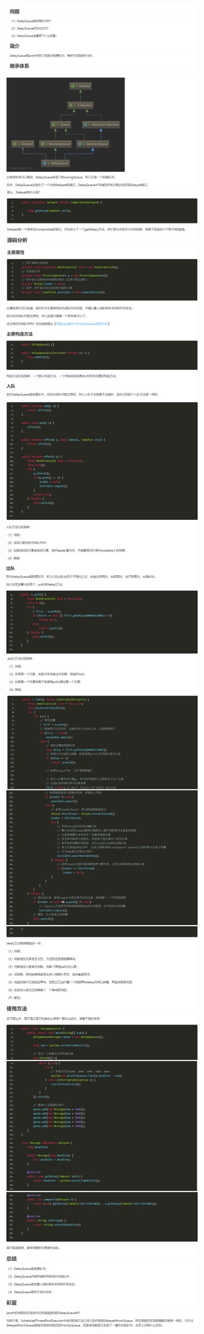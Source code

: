 ![](./image/2-1.png)
![](./image/2-2.png)
![](./image/2-3.png)
![](./image/2-4.png)
![](./image/2-5.png)
![](./image/2-6.png)
![](./image/2-7.png)
![](./image/2-8.png)
![](./image/2-9.png)
![](./image/2-10.png)
![](./image/2-11.png)
